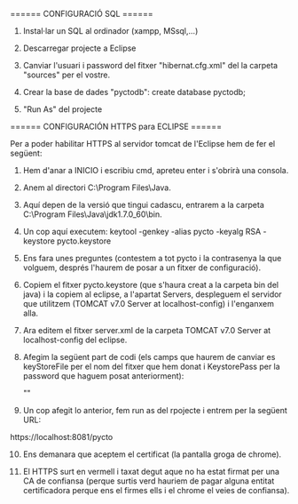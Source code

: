 ====== CONFIGURACIÓ SQL ======

1. Instal·lar un SQL al ordinador (xampp, MSsql,...)

2. Descarregar projecte a Eclipse

3. Canviar l'usuari i password del fitxer "hibernat.cfg.xml" del la carpeta "sources" per el vostre.

4. Crear la base de dades "pyctodb": create database pyctodb;

5. "Run As" del projecte


====== CONFIGURACIÓN HTTPS para ECLIPSE ======

Per a poder habilitar HTTPS al servidor tomcat de l'Eclipse hem de fer el següent:

1. Hem d'anar a INICIO i escribiu cmd, apreteu enter i s'obrirà una consola. 

2. Anem al directori C:\Program Files\Java.

3. Aquí depen de la versió que tingui cadascu, entrarem a la carpeta C:\Program Files\Java\jdk1.7.0_60\bin\.

4. Un cop aquí executem:
    keytool -genkey -alias pycto -keyalg RSA -keystore pycto.keystore

5. Ens fara unes preguntes (contestem a tot pycto i la contrasenya la que volguem, després l'haurem de posar a un fitxer de configuració).

6. Copiem el fitxer pycto.keystore (que s'haura creat a la carpeta bin del java) i la copiem al eclipse, a l'apartat Servers, despleguem el servidor que utilitzem (TOMCAT v7.0 Server at localhost-config) i l'enganxem alla.

7. Ara editem el fitxer server.xml de la carpeta TOMCAT v7.0 Server at localhost-config del eclipse.

8. Afegim la següent part de codi (els camps que haurem de canviar es keyStoreFile per el nom del fitxer que hem donat i KeystorePass per la password que haguem posat anteriorment):

    "<Connector
    SSLEnabled="true"
    clientAuth="false"
    keyAlias="pycto"
    keystoreFile="conf/pycto.keystore"
    keystorePass="telematica"
    maxThreads="200"
    port="8081"
    scheme="https"
    secure="true"
    sslProtocol="TLS"
    />"

9. Un cop afegit lo anterior, fem run as del rpojecte i entrem per la següent URL:

https://localhost:8081/pycto

10. Ens demanara que aceptem el certificat (la pantalla groga de chrome).

11. El HTTPS surt en vermell i taxat degut aque no ha estat firmat per una CA de confiansa (perque surtis verd hauriem de pagar alguna entitat certificadora perque ens el firmes ells i el chrome el veies de confiansa). 



